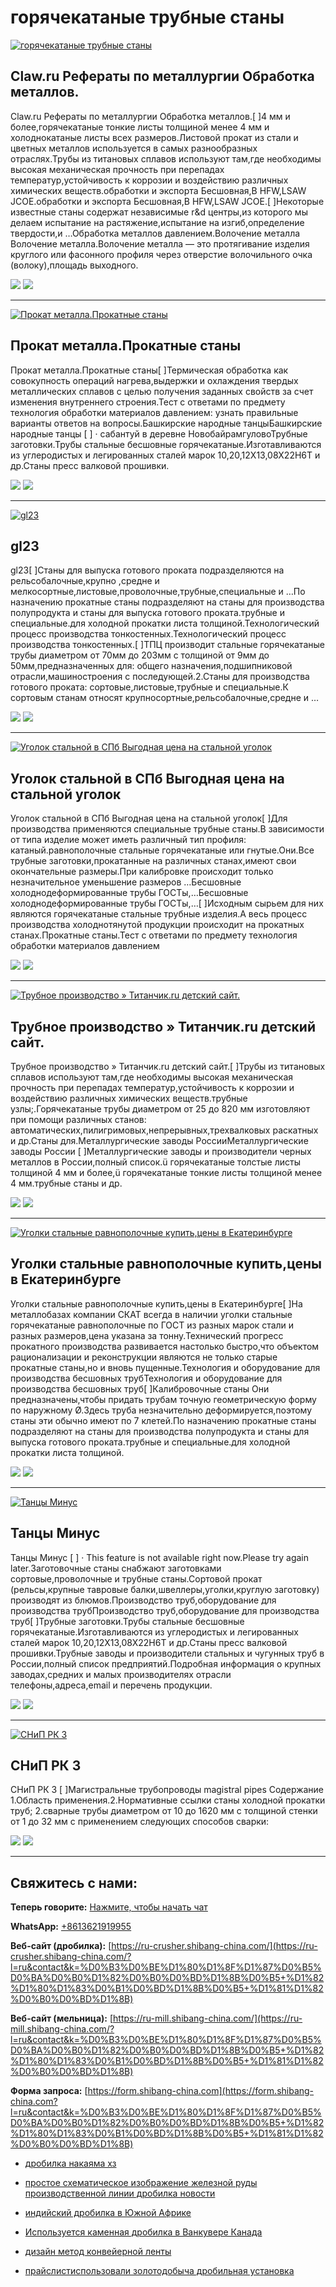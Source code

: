 # горячекатаные трубные станы

<a href="https://swt.shibang-china.com/?l=ru&img&k=%D0%B3%D0%BE%D1%80%D1%8F%D1%87%D0%B5%D0%BA%D0%B0%D1%82%D0%B0%D0%BD%D1%8B%D0%B5+%D1%82%D1%80%D1%83%D0%B1%D0%BD%D1%8B%D0%B5+%D1%81%D1%82%D0%B0%D0%BD%D1%8B" target="_blank">![горячекатаные трубные станы](http://static.shibang-china.com/all-800x300/1464.jpg)</a>

## Claw.ru Рефераты по металлургии Обработка металлов.
Claw.ru Рефераты по металлургии Обработка металлов.[ ]4 мм и более,горячекатаные тонкие листы толщиной менее 4 мм и холоднокатаные листы всех размеров.Листовой прокат из стали и цветных металлов используется в самых разнообразных отраслях.Трубы из титановых сплавов используют там,где необходимы высокая механическая прочность при перепадах температур,устойчивость к коррозии и воздействию различных химических веществ.обработки и экспорта Бесшовная,В HFW,LSAW JCOE.обработки и экспорта Бесшовная,В HFW,LSAW JCOE.[ ]Некоторые известные станы содержат независимые r&amp;d центры,из которого мы делаем испытание на растяжение,испытание на изгиб,определение твердости,и …Обработка металлов давлением.Волочение металла Волочение металла.Волочение металла — это протягивание изделия кругло&#173;го или фасонного профиля через отверстие волочильного очка (во&#173;локу),площадь выходного.


<a href="https://whatsapp.shibangsoft.com/WhatsApp.php" target="_blank" title="WhatsApp">![](http://static.shibang-china.com/icon/whatsapp.png)</a> <a href="https://swt.shibang-china.com/?l=ru&icon&k=%D0%B3%D0%BE%D1%80%D1%8F%D1%87%D0%B5%D0%BA%D0%B0%D1%82%D0%B0%D0%BD%D1%8B%D0%B5+%D1%82%D1%80%D1%83%D0%B1%D0%BD%D1%8B%D0%B5+%D1%81%D1%82%D0%B0%D0%BD%D1%8B" target="_blank">![](http://static.shibang-china.com/icon/chat-ru.png)</a>

---

<a href="https://swt.shibang-china.com/?l=ru&img&k=%D0%B3%D0%BE%D1%80%D1%8F%D1%87%D0%B5%D0%BA%D0%B0%D1%82%D0%B0%D0%BD%D1%8B%D0%B5+%D1%82%D1%80%D1%83%D0%B1%D0%BD%D1%8B%D0%B5+%D1%81%D1%82%D0%B0%D0%BD%D1%8B" target="_blank">![Прокат металла.Прокатные станы](http://static.shibang-china.com/all-800x300/1152.jpg)</a>

## Прокат металла.Прокатные станы
Прокат металла.Прокатные станы[ ]Термическая обработка как совокупность операций нагрева,выдержки и охлаждения твердых металлических сплавов с целью получения заданных свойств за счет изменения внутреннего строения.Тест с ответами по предмету технология обработки материалов давлением: узнать правильные варианты ответов на вопросы.Башкирские народные танцыБашкирские народные танцы [ ]&nbsp;&#0183;&#32;сабантуй в деревне НовобайрамгуловоТрубные заготовки.Трубы стальные бесшовные горячекатаные.Изготавливаются из углеродистых и легированных сталей марок 10,20,12Х13,08Х22Н6Т и др.Станы пресс валковой прошивки.


<a href="https://whatsapp.shibangsoft.com/WhatsApp.php" target="_blank" title="WhatsApp">![](http://static.shibang-china.com/icon/whatsapp.png)</a> <a href="https://swt.shibang-china.com/?l=ru&icon&k=%D0%B3%D0%BE%D1%80%D1%8F%D1%87%D0%B5%D0%BA%D0%B0%D1%82%D0%B0%D0%BD%D1%8B%D0%B5+%D1%82%D1%80%D1%83%D0%B1%D0%BD%D1%8B%D0%B5+%D1%81%D1%82%D0%B0%D0%BD%D1%8B" target="_blank">![](http://static.shibang-china.com/icon/chat-ru.png)</a>

---

<a href="https://swt.shibang-china.com/?l=ru&img&k=%D0%B3%D0%BE%D1%80%D1%8F%D1%87%D0%B5%D0%BA%D0%B0%D1%82%D0%B0%D0%BD%D1%8B%D0%B5+%D1%82%D1%80%D1%83%D0%B1%D0%BD%D1%8B%D0%B5+%D1%81%D1%82%D0%B0%D0%BD%D1%8B" target="_blank">![gl23](http://static.shibang-china.com/all-800x300/402.jpg)</a>

## gl23
gl23[ ]Станы для выпуска готового проката подразделяются на рельсобалочные,крупно ,средне и мелкосортные,листовые,проволочные,трубные,специальные и …По назначению прокатные станы подразделяют на станы для производства полупродукта и станы для выпуска готового проката.трубные и специальные.для холодной прокатки листа толщиной.Технологический процесс производства тонкостенных.Технологический процесс производства тонкостенных.[ ]ТПЦ производит стальные горячекатаные трубы диаметром от 70мм до 203мм с толщиной от 9мм до 50мм,предназначенных для: общего назначения,подшипниковой отрасли,машиностроения с последующей.2.Станы для производства готового проката: сортовые,листовые,трубные и специальные.К сортовым станам относят крупносортные,рельсобалочные,средне и …


<a href="https://whatsapp.shibangsoft.com/WhatsApp.php" target="_blank" title="WhatsApp">![](http://static.shibang-china.com/icon/whatsapp.png)</a> <a href="https://swt.shibang-china.com/?l=ru&icon&k=%D0%B3%D0%BE%D1%80%D1%8F%D1%87%D0%B5%D0%BA%D0%B0%D1%82%D0%B0%D0%BD%D1%8B%D0%B5+%D1%82%D1%80%D1%83%D0%B1%D0%BD%D1%8B%D0%B5+%D1%81%D1%82%D0%B0%D0%BD%D1%8B" target="_blank">![](http://static.shibang-china.com/icon/chat-ru.png)</a>

---

<a href="https://swt.shibang-china.com/?l=ru&img&k=%D0%B3%D0%BE%D1%80%D1%8F%D1%87%D0%B5%D0%BA%D0%B0%D1%82%D0%B0%D0%BD%D1%8B%D0%B5+%D1%82%D1%80%D1%83%D0%B1%D0%BD%D1%8B%D0%B5+%D1%81%D1%82%D0%B0%D0%BD%D1%8B" target="_blank">![Уголок стальной в СПб Выгодная цена на стальной уголок](http://static.shibang-china.com/all-800x300/494.jpg)</a>

## Уголок стальной в СПб Выгодная цена на стальной уголок
Уголок стальной в СПб Выгодная цена на стальной уголок[ ]Для производства применяются специальные трубные станы.В зависимости от типа изделие может иметь различный тип профиля: катаный.равнополочные стальные горячекатаные или гнутые.Они.Все трубные заготовки,прокатанные на различных станах,имеют свои окончательные размеры.При калибровке происходит только незначительное уменьшение размеров …Бесшовные холоднодеформированные трубы ГОСТы,…Бесшовные холоднодеформированные трубы ГОСТы,…[ ]Исходным сырьем для них являются горячекатаные стальные трубные изделия.А весь процесс производства холоднотянутой продукции происходит на прокатных станах.Прокатные станы.Тест с ответами по предмету технология обработки материалов давлением


<a href="https://whatsapp.shibangsoft.com/WhatsApp.php" target="_blank" title="WhatsApp">![](http://static.shibang-china.com/icon/whatsapp.png)</a> <a href="https://swt.shibang-china.com/?l=ru&icon&k=%D0%B3%D0%BE%D1%80%D1%8F%D1%87%D0%B5%D0%BA%D0%B0%D1%82%D0%B0%D0%BD%D1%8B%D0%B5+%D1%82%D1%80%D1%83%D0%B1%D0%BD%D1%8B%D0%B5+%D1%81%D1%82%D0%B0%D0%BD%D1%8B" target="_blank">![](http://static.shibang-china.com/icon/chat-ru.png)</a>

---

<a href="https://swt.shibang-china.com/?l=ru&img&k=%D0%B3%D0%BE%D1%80%D1%8F%D1%87%D0%B5%D0%BA%D0%B0%D1%82%D0%B0%D0%BD%D1%8B%D0%B5+%D1%82%D1%80%D1%83%D0%B1%D0%BD%D1%8B%D0%B5+%D1%81%D1%82%D0%B0%D0%BD%D1%8B" target="_blank">![Трубное производство &#187; Титанчик.ru детский сайт.](http://static.shibang-china.com/all-800x300/1299.jpg)</a>

## Трубное производство &#187; Титанчик.ru детский сайт.
Трубное производство &#187; Титанчик.ru детский сайт.[ ]Трубы из титановых сплавов используют там,где необходимы высокая механическая прочность при перепадах температур,устойчивость к коррозии и воздействию различных химических веществ.трубные узлы;.Горячекатаные трубы диаметром от 25 до 820 мм изготовляют при помощи различных станов: автоматических,пилигримовых,непрерывных,трехвалковых раскатных и др.Станы для.Металлургические заводы РоссииМеталлургические заводы России [ ]Металлургические заводы и производители черных металлов в России,полный список.&#252; горячекатаные толстые листы толщиной 4 мм и более,&#252; горячекатаные тонкие листы толщиной менее 4 мм.трубные станы и др.


<a href="https://whatsapp.shibangsoft.com/WhatsApp.php" target="_blank" title="WhatsApp">![](http://static.shibang-china.com/icon/whatsapp.png)</a> <a href="https://swt.shibang-china.com/?l=ru&icon&k=%D0%B3%D0%BE%D1%80%D1%8F%D1%87%D0%B5%D0%BA%D0%B0%D1%82%D0%B0%D0%BD%D1%8B%D0%B5+%D1%82%D1%80%D1%83%D0%B1%D0%BD%D1%8B%D0%B5+%D1%81%D1%82%D0%B0%D0%BD%D1%8B" target="_blank">![](http://static.shibang-china.com/icon/chat-ru.png)</a>

---

<a href="https://swt.shibang-china.com/?l=ru&img&k=%D0%B3%D0%BE%D1%80%D1%8F%D1%87%D0%B5%D0%BA%D0%B0%D1%82%D0%B0%D0%BD%D1%8B%D0%B5+%D1%82%D1%80%D1%83%D0%B1%D0%BD%D1%8B%D0%B5+%D1%81%D1%82%D0%B0%D0%BD%D1%8B" target="_blank">![Уголки стальные равнополочные купить,цены в Екатеринбурге](http://static.shibang-china.com/all-800x300/1473.jpg)</a>

## Уголки стальные равнополочные купить,цены в Екатеринбурге
Уголки стальные равнополочные купить,цены в Екатеринбурге[ ]На металлобазах компании СКАТ всегда в наличии уголки стальные горячекатаные равнополочные по ГОСТ из разных марок стали и разных размеров,цена указана за тонну.Технический прогресс прокатного производства развивается настолько быстро,что объектом рационализации и реконструкции являются не только старые прокатные станы,но и вновь пущенные.Технология и оборудование для производства бесшовных трубТехнология и оборудование для производства бесшовных труб[ ]Калибровочные станы Они предназначены,чтобы придать трубам точную геометрическую форму по наружному &#216;.Здесь труба незначительно деформируется,поэтому станы эти обычно имеют по 7 клетей.По назначению прокатные станы подразделяют на станы для производства полупродукта и станы для выпуска готового проката.трубные и специальные.для холодной прокатки листа толщиной.


<a href="https://whatsapp.shibangsoft.com/WhatsApp.php" target="_blank" title="WhatsApp">![](http://static.shibang-china.com/icon/whatsapp.png)</a> <a href="https://swt.shibang-china.com/?l=ru&icon&k=%D0%B3%D0%BE%D1%80%D1%8F%D1%87%D0%B5%D0%BA%D0%B0%D1%82%D0%B0%D0%BD%D1%8B%D0%B5+%D1%82%D1%80%D1%83%D0%B1%D0%BD%D1%8B%D0%B5+%D1%81%D1%82%D0%B0%D0%BD%D1%8B" target="_blank">![](http://static.shibang-china.com/icon/chat-ru.png)</a>

---

<a href="https://swt.shibang-china.com/?l=ru&img&k=%D0%B3%D0%BE%D1%80%D1%8F%D1%87%D0%B5%D0%BA%D0%B0%D1%82%D0%B0%D0%BD%D1%8B%D0%B5+%D1%82%D1%80%D1%83%D0%B1%D0%BD%D1%8B%D0%B5+%D1%81%D1%82%D0%B0%D0%BD%D1%8B" target="_blank">![Танцы Минус](http://static.shibang-china.com/all-800x300/1264.jpg)</a>

## Танцы Минус
Танцы Минус [ ]&nbsp;&#0183;&#32;This feature is not available right now.Please try again later.Заготовочные станы снабжают заготов&#173;ками сортовые,проволочные и трубные станы.Сортовой прокат (рельсы,крупные тавровые балки,швеллеры,уголки,круглую заготовку) производят из блюмов.Производство труб,оборудование для производства трубПроизводство труб,оборудование для производства труб[ ]Трубные заготовки.Трубы стальные бесшовные горячекатаные.Изготавливаются из углеродистых и легированных сталей марок 10,20,12Х13,08Х22Н6Т и др.Станы пресс валковой прошивки.Трубные заводы и производители стальных и чугунных труб в России,полный список предприятий.Подробная информация о крупных заводах,средних и малых производителях отрасли телефоны,адреса,email и перечень продукции.


<a href="https://whatsapp.shibangsoft.com/WhatsApp.php" target="_blank" title="WhatsApp">![](http://static.shibang-china.com/icon/whatsapp.png)</a> <a href="https://swt.shibang-china.com/?l=ru&icon&k=%D0%B3%D0%BE%D1%80%D1%8F%D1%87%D0%B5%D0%BA%D0%B0%D1%82%D0%B0%D0%BD%D1%8B%D0%B5+%D1%82%D1%80%D1%83%D0%B1%D0%BD%D1%8B%D0%B5+%D1%81%D1%82%D0%B0%D0%BD%D1%8B" target="_blank">![](http://static.shibang-china.com/icon/chat-ru.png)</a>

---

<a href="https://swt.shibang-china.com/?l=ru&img&k=%D0%B3%D0%BE%D1%80%D1%8F%D1%87%D0%B5%D0%BA%D0%B0%D1%82%D0%B0%D0%BD%D1%8B%D0%B5+%D1%82%D1%80%D1%83%D0%B1%D0%BD%D1%8B%D0%B5+%D1%81%D1%82%D0%B0%D0%BD%D1%8B" target="_blank">![СНиП РК 3](http://static.shibang-china.com/all-800x300/139.jpg)</a>

## СНиП РК 3
СНиП РК 3 [ ]Магистральные трубопроводы magistral pipes Содержание 1.Область применения.2.Нормативные ссылки станы холодной прокатки труб; 2.сварные трубы диаметром от 10 до 1620 мм с толщиной стенки от 1 до 32 мм с применением следующих способов сварки:

<a href="https://whatsapp.shibangsoft.com/WhatsApp.php" target="_blank" title="WhatsApp">![](http://static.shibang-china.com/icon/whatsapp.png)</a> <a href="https://swt.shibang-china.com/?l=ru&icon&k=%D0%B3%D0%BE%D1%80%D1%8F%D1%87%D0%B5%D0%BA%D0%B0%D1%82%D0%B0%D0%BD%D1%8B%D0%B5+%D1%82%D1%80%D1%83%D0%B1%D0%BD%D1%8B%D0%B5+%D1%81%D1%82%D0%B0%D0%BD%D1%8B" target="_blank">![](http://static.shibang-china.com/icon/chat-ru.png)</a>

---
## Свяжитесь с нами:

**Теперь говорите:** [Нажмите, чтобы начать чат](https://swt.shibang-china.com?l=ru&contact&k=%D0%B3%D0%BE%D1%80%D1%8F%D1%87%D0%B5%D0%BA%D0%B0%D1%82%D0%B0%D0%BD%D1%8B%D0%B5+%D1%82%D1%80%D1%83%D0%B1%D0%BD%D1%8B%D0%B5+%D1%81%D1%82%D0%B0%D0%BD%D1%8B)

**WhatsApp:**  [+8613621919955](https://whatsapp.shibangsoft.com/WhatsApp.php)

**Веб-сайт (дробилка):** [https://ru-crusher.shibang-china.com/](https://ru-crusher.shibang-china.com/?l=ru&contact&k=%D0%B3%D0%BE%D1%80%D1%8F%D1%87%D0%B5%D0%BA%D0%B0%D1%82%D0%B0%D0%BD%D1%8B%D0%B5+%D1%82%D1%80%D1%83%D0%B1%D0%BD%D1%8B%D0%B5+%D1%81%D1%82%D0%B0%D0%BD%D1%8B)

**Веб-сайт (мельница):** [https://ru-mill.shibang-china.com/](https://ru-mill.shibang-china.com/?l=ru&contact&k=%D0%B3%D0%BE%D1%80%D1%8F%D1%87%D0%B5%D0%BA%D0%B0%D1%82%D0%B0%D0%BD%D1%8B%D0%B5+%D1%82%D1%80%D1%83%D0%B1%D0%BD%D1%8B%D0%B5+%D1%81%D1%82%D0%B0%D0%BD%D1%8B)

**Форма запроса:** [https://form.shibang-china.com](https://form.shibang-china.com?l=ru&contact&k=%D0%B3%D0%BE%D1%80%D1%8F%D1%87%D0%B5%D0%BA%D0%B0%D1%82%D0%B0%D0%BD%D1%8B%D0%B5+%D1%82%D1%80%D1%83%D0%B1%D0%BD%D1%8B%D0%B5+%D1%81%D1%82%D0%B0%D0%BD%D1%8B)

* [дробилка накаяма хз](../117/%D0%B4%D1%80%D0%BE%D0%B1%D0%B8%D0%BB%D0%BA%D0%B0%20%D0%BD%D0%B0%D0%BA%D0%B0%D1%8F%D0%BC%D0%B0%20%D1%85%D0%B7.md)

* [простое схематическое изображение железной руды производственной линии дробилка новости](../116/%D0%BF%D1%80%D0%BE%D1%81%D1%82%D0%BE%D0%B5%20%D1%81%D1%85%D0%B5%D0%BC%D0%B0%D1%82%D0%B8%D1%87%D0%B5%D1%81%D0%BA%D0%BE%D0%B5%20%D0%B8%D0%B7%D0%BE%D0%B1%D1%80%D0%B0%D0%B6%D0%B5%D0%BD%D0%B8%D0%B5%20%D0%B6%D0%B5%D0%BB%D0%B5%D0%B7%D0%BD%D0%BE%D0%B9%20%D1%80%D1%83%D0%B4%D1%8B%20%D0%BF%D1%80%D0%BE%D0%B8%D0%B7%D0%B2%D0%BE%D0%B4%D1%81%D1%82%D0%B2%D0%B5%D0%BD%D0%BD%D0%BE%D0%B9%20%D0%BB%D0%B8%D0%BD%D0%B8%D0%B8%20%D0%B4%D1%80%D0%BE%D0%B1%D0%B8%D0%BB%D0%BA%D0%B0%20%D0%BD%D0%BE%D0%B2%D0%BE%D1%81%D1%82%D0%B8.md)

* [индийский дробилка в Южной Африке](../114/%D0%B8%D0%BD%D0%B4%D0%B8%D0%B9%D1%81%D0%BA%D0%B8%D0%B9%20%D0%B4%D1%80%D0%BE%D0%B1%D0%B8%D0%BB%D0%BA%D0%B0%20%D0%B2%20%D0%AE%D0%B6%D0%BD%D0%BE%D0%B9%20%D0%90%D1%84%D1%80%D0%B8%D0%BA%D0%B5.md)

* [Используется каменная дробилка в Ванкувере Канада](../114/%D0%98%D1%81%D0%BF%D0%BE%D0%BB%D1%8C%D0%B7%D1%83%D0%B5%D1%82%D1%81%D1%8F%20%D0%BA%D0%B0%D0%BC%D0%B5%D0%BD%D0%BD%D0%B0%D1%8F%20%D0%B4%D1%80%D0%BE%D0%B1%D0%B8%D0%BB%D0%BA%D0%B0%20%D0%B2%20%D0%92%D0%B0%D0%BD%D0%BA%D1%83%D0%B2%D0%B5%D1%80%D0%B5%20%D0%9A%D0%B0%D0%BD%D0%B0%D0%B4%D0%B0.md)

* [дизайн метод конвейерной ленты](../114/%D0%B4%D0%B8%D0%B7%D0%B0%D0%B9%D0%BD%20%D0%BC%D0%B5%D1%82%D0%BE%D0%B4%20%D0%BA%D0%BE%D0%BD%D0%B2%D0%B5%D0%B9%D0%B5%D1%80%D0%BD%D0%BE%D0%B9%20%D0%BB%D0%B5%D0%BD%D1%82%D1%8B.md)

* [прайслистиспользовали золотодобыча дробильная установка](../107/%D0%BF%D1%80%D0%B0%D0%B9%D1%81%D0%BB%D0%B8%D1%81%D1%82%D0%B8%D1%81%D0%BF%D0%BE%D0%BB%D1%8C%D0%B7%D0%BE%D0%B2%D0%B0%D0%BB%D0%B8%20%D0%B7%D0%BE%D0%BB%D0%BE%D1%82%D0%BE%D0%B4%D0%BE%D0%B1%D1%8B%D1%87%D0%B0%20%D0%B4%D1%80%D0%BE%D0%B1%D0%B8%D0%BB%D1%8C%D0%BD%D0%B0%D1%8F%20%D1%83%D1%81%D1%82%D0%B0%D0%BD%D0%BE%D0%B2%D0%BA%D0%B0.md)